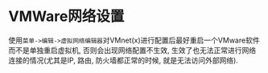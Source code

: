 # VMWare网络设置

使用`菜单->编辑->虚拟网络编辑器`对VMnet(x)进行配置后最好重启一个VMware软件而不是单独重启虚拟机, 否则会出现网络配置不生效, 生效了也无法正常进行网络连接的情况(尤其是IP, 路由, 防火墙都正常的时候, 就是无法访问外部网络).
